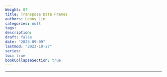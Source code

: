 ```yaml
---
Weight: 07
title: Transpose Data Frames
authors: Lenny Lin
categories: null
tags: 
description: 
draft: false
date: "2023-09-09"
lastmod: "2023-10-27"
series:
toc: true
bookCollapseSection: true
---
```



<!--more-->
---




